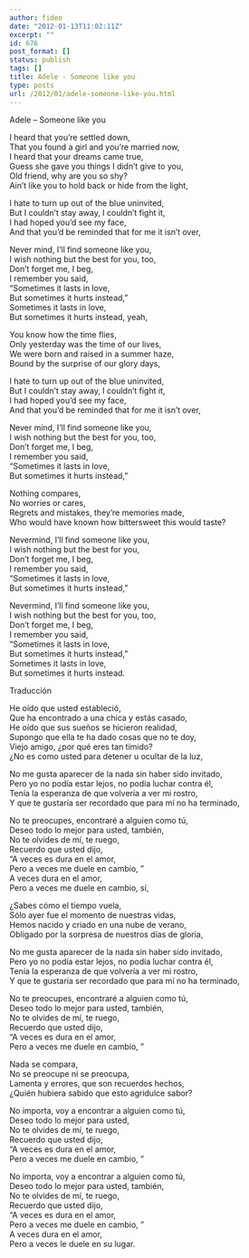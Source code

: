 ```yaml
---
author: fideo
date: "2012-01-13T11:02:11Z"
excerpt: ""
id: 676
post_format: []
status: publish
tags: []
title: Adele - Someone like you
type: posts
url: /2012/01/adele-someone-like-you.html
---
```

Adele – Someone like you

I heard that you’re settled down,  
That you found a girl and you’re married now,  
I heard that your dreams came true,  
Guess she gave you things I didn’t give to you,  
Old friend, why are you so shy?  
Ain’t like you to hold back or hide from the light,

I hate to turn up out of the blue uninvited,  
But I couldn’t stay away, I couldn’t fight it,  
I had hoped you’d see my face,  
And that you’d be reminded that for me it isn’t over,

Never mind, I’ll find someone like you,  
I wish nothing but the best for you, too,  
Don’t forget me, I beg,  
I remember you said,  
“Sometimes it lasts in love,  
But sometimes it hurts instead,”  
Sometimes it lasts in love,  
But sometimes it hurts instead, yeah,

You know how the time flies,  
Only yesterday was the time of our lives,  
We were born and raised in a summer haze,  
Bound by the surprise of our glory days,

I hate to turn up out of the blue uninvited,  
But I couldn’t stay away, I couldn’t fight it,  
I had hoped you’d see my face,  
And that you’d be reminded that for me it isn’t over,

Never mind, I’ll find someone like you,  
I wish nothing but the best for you, too,  
Don’t forget me, I beg,  
I remember you said,  
“Sometimes it lasts in love,  
But sometimes it hurts instead,”

Nothing compares,  
No worries or cares,  
Regrets and mistakes, they’re memories made,  
Who would have known how bittersweet this would taste?

Nevermind, I’ll find someone like you,  
I wish nothing but the best for you,  
Don’t forget me, I beg,  
I remember you said,  
“Sometimes it lasts in love,  
But sometimes it hurts instead,”

Nevermind, I’ll find someone like you,  
I wish nothing but the best for you, too,  
Don’t forget me, I beg,  
I remember you said,  
“Sometimes it lasts in love,  
But sometimes it hurts instead,”  
Sometimes it lasts in love,  
But sometimes it hurts instead.

Traducción

He oído que usted estableció,  
Que ha encontrado a una chica y estás casado,  
He oído que sus sueños se hicieron realidad,  
Supongo que ella te ha dado cosas que no te doy,  
Viejo amigo, ¿por qué eres tan tímido?  
¿No es como usted para detener u ocultar de la luz,

No me gusta aparecer de la nada sin haber sido invitado,  
Pero yo no podía estar lejos, no podía luchar contra él,  
Tenía la esperanza de que volvería a ver mi rostro,  
Y que te gustaría ser recordado que para mí no ha terminado,

No te preocupes, encontraré a alguien como tú,  
Deseo todo lo mejor para usted, también,  
No te olvides de mí, te ruego,  
Recuerdo que usted dijo,  
“A veces es dura en el amor,  
Pero a veces me duele en cambio, ”  
A veces dura en el amor,  
Pero a veces me duele en cambio, sí,

¿Sabes cómo el tiempo vuela,  
Sólo ayer fue el momento de nuestras vidas,  
Hemos nacido y criado en una nube de verano,  
Obligado por la sorpresa de nuestros días de gloria,

No me gusta aparecer de la nada sin haber sido invitado,  
Pero yo no podía estar lejos, no podía luchar contra él,  
Tenía la esperanza de que volvería a ver mi rostro,  
Y que te gustaría ser recordado que para mí no ha terminado,

No te preocupes, encontraré a alguien como tú,  
Deseo todo lo mejor para usted, también,  
No te olvides de mí, te ruego,  
Recuerdo que usted dijo,  
“A veces es dura en el amor,  
Pero a veces me duele en cambio, ”

Nada se compara,  
No se preocupe ni se preocupa,  
Lamenta y errores, que son recuerdos hechos,  
¿Quién hubiera sabido que esto agridulce sabor?

No importa, voy a encontrar a alguien como tú,  
Deseo todo lo mejor para usted,  
No te olvides de mí, te ruego,  
Recuerdo que usted dijo,  
“A veces es dura en el amor,  
Pero a veces me duele en cambio, ”

No importa, voy a encontrar a alguien como tú,  
Deseo todo lo mejor para usted, también,  
No te olvides de mí, te ruego,  
Recuerdo que usted dijo,  
“A veces es dura en el amor,  
Pero a veces me duele en cambio, ”  
A veces dura en el amor,  
Pero a veces le duele en su lugar.

